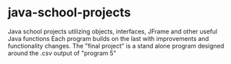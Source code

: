 # java-school-projects
Java school projects utilizing objects, interfaces, JFrame and other useful Java functions
Each program builds on the last with improvements and functionality changes. The "final project" is a stand alone
program designed around the .csv output of "program 5"

